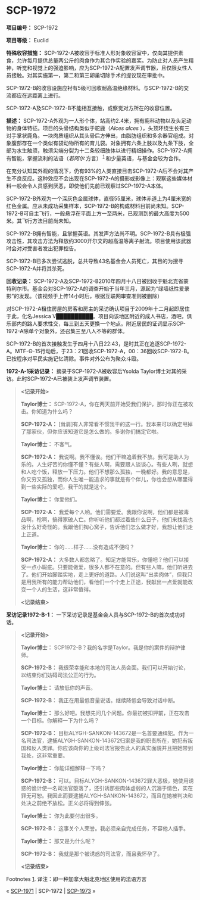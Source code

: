 # SCP-1972
                        


**项目编号：** SCP-1972

**项目等级：** Euclid

**特殊收容措施：** SCP-1972-A被收容于标准人形对象收容室中，仅向其提供素食，允许每月提供总量两公斤的肉食作为其合作实验的嘉奖。为防止对人员产生精神，听觉和视觉上的强迫影响，应为SCP-1972-A配置发声调节器，且仅限女性人员接触。对其实施第一，第二和第三卵巢切除手术的提议现在审批中。

SCP-1972-B的收容设施应衬有5级可回收耐高温绝缘材料。与SCP-1972-B的交流都应在远距离上进行。

SCP-1972-A及SCP-1972-B不能相互接触，或察觉对方所在的收容位置。

**描述：** SCP-1972-A外观为一人形个体，站高约2.4米，拥有鹿科动物以及头足动物的身体特征。项目的头骨结构类似于驼鹿（*Alces alces* ），头顶环绕生长有三对手掌状鹿角。一块肉质组织从其头骨后方伸出，由脂肪组织和多余器官组成。对象腹部存在一个类似有袋动物所有的育儿袋。对象拥有六条上肢以及九条下肢，全部为水生触须，触须尖端分裂为十二条较细肢体以进行精细操作。SCP-1972-A拥有智能，掌握流利的法语（*若阿尔* 方言）<sup class='footnoteref'>
 <a shape='rect' class='footnoteref' id='footnoteref-1' href='javascript:;' onclick='WIKIDOT.page.utils.scrollToReference(&apos;footnote-1&apos;)'>1</a>
</sup>和少量英语，与基金会较为合作。

在充分认知其外观的情况下，仍有93%的人类直接目击SCP-1972-A后不会对其产生不良反应。这种效应不会出现在SCP-1972-A的摄影或影像上：观察这些媒体材料一般会令人员感到厌恶，即使他们先前已观察过SCP-1972-A本体。

SCP-1972-B外观为一个深灰色金属球体，直径55厘米，球体赤道上为4厘米宽的红色金属。应从未成功采集样本，SCP-1972-B的构成材料目前尚未知。SCP-1972-B可自主飞行，一般悬浮在平面上方一至两米，已观测到的最大高度为500米。其飞行方法目前尚未知。

SCP-1972-B拥有智能，且掌握英语。其发声方法尚不明。SCP-1972-B具有极强攻击性，其攻击方法为释放约3000开尔文的超高温等离子射流。项目使用该武器时会对对受害者发出犯罪控告。

SCP-1972-B已多次尝试逃脱，总共导致43名基金会人员死亡，其目的为搜寻SCP-1972-A并将其杀死。

**回收记录：** SCP-1972-A及SCP-1972-B2010年四月十八日被回收于魁北克省蒙特利尔市。基金会对SCP-1972-A的调查开始于当年三月，源起为“绿墙纸性爱录影”的发现。（该视频于上传14小时后，根据互联网审查准则被删除）

对SCP-1972-A租住房屋的房客和房主的采访确认项目于2009年十二月起即居住于此，化名Jessica V██████████。项目向该地区附近的成人书店，酒吧，俱乐部内的路人要求性交，每三到五天更换一个地点。附近居民的证词显示SCP-1972-A除单个对象外，还召集三至八人不等的群体。

SCP-1972-B的首次接触发生于四月十八日22:43，是时其正在追逐SCP-1972-A。MTF-Θ-15行动后，于23：21回收SCP-1972-A，00：36回收SCP-1972-B。已按程序对平民实施记忆清除。事件对外公布为聚众斗殴。

**1972-A-1采访记录：** 摘录于SCP-1972-A被收容后Ysolda Taylor博士对其的采访。此时SCP-1972-A已被装上发声调节装置。


> **<记录开始>** 
> 
> **Taylor博士：** SCP-1972-A，你在两天前开始受我们保护，那时你正在被攻击。你知道为什么吗？
> 
> **SCP-1972-A：** [耸肩]有人非常看不惯我干的这一行。我本来可以确定甩掉了那家伙，但你应该知道它是怎么做的。多谢你们搞定它啦。
> 
> **Taylor博士：** 不客气。
> 
> **SCP-1972-A：** 我说啊。我不懂诶。他们干嘛追着我不放。我可是助人为乐的。人生好苦的你懂不懂？有些人啊，需要跟人谈谈心。有些人咧，就想和人吃个饭，释放一下压力。他们不想那么孤独，一晚都好。我的意思是，你又穷又孤独，而你人生唯一能追求的事就是有个伴儿，你也会想从哪里得到一些实际的爱吧，我干的就是这个。
> 
> **Taylor博士：** 你爱他们。
> 
> **SCP-1972-A：** 我爱每个人哟。他们需要爱。我跟你说啊，他们都是被毒品啊，枪啊，搞得家破人亡。你听听他们都过着些什么日子，他们来找我也没什么好奇怪的。我跟他们掏心窝子，告诉他们怎么做才好，我想让他们走上正道。
> 
> **Taylor博士：** 你的……样子……没有造成不便吗？
> 
> **SCP-1972-A：** 大多数人都忽略了。知足方能常乐，你懂吧？他们可以接受一点小瑕疵。只要能做爱，很多人都不在意的。但有些人嘛，他们听进去了。他们开始脚踏实地，走上更好的道路。人们说这叫“出卖肉体”，但我只是用我所有的能力帮助他们，看他们一个个走上正途，我献出一点爱就能改变一个人的生活，这非常值得。
> 
> **<记录结束>** 
> 

**采访记录1972-B-1：** 一下采访记录是基金会人员与SCP-1972-B的首次成功对话。


> **<记录开始>** 
> 
> **Taylor博士：** SCP1972-B？我的名字是Taylor。我是你的案件的辩护律师。
> 
> **SCP-1972-B：** 我很荣幸能和本地的司法人员会面。我们可以开始讨论，以结束你们妨碍司法公正的行为。
> 
> **Taylor博士：** 请放低你的声音。
> 
> **SCP-1972-B：** 我正在用最低音量说话。继续降低会导致对话中断。
> 
> **Taylor博士：** 那么好吧。我想先问几个问题。你最初被扣押前，正在攻击一个目标。你解释一下为什么吗？
> 
> **SCP-1972-B：** 目标ALYGH-SANKON-143672是一名首要通缉犯。作为一名司法官，逮捕ALYGH-SANKON-143672归案是我的职责所在，她犯有叛国和反人类罪。你应该向你的上级司法官报告此人的真实面貌并且把她带到我处，这非常重要。
> 
> **Taylor博士：** 你能详细解释一下吗？
> 
> **SCP-1972-B：** 可以。目标ALYGH-SANKON-143672罪大恶极，她使用诱惑的诡计使一名司法官堕落了，还引诱那些肉体虚弱的人沉溺于情色，实在罪无可恕。我因此而要逮捕ALYGH-SANKON-143672，而且在她被判决和处决之前绝不放松。正义必将得到伸张。
> 
> **Taylor博士：** 你为此要付出很多。
> 
> **SCP-1972-B：** 这事关个人荣誉。我必须亲自完成任务，不容他人插手。
> 
> **Taylor博士：** 那又是为什么呢？
> 
> **SCP-1972-B：** 我就是那个被诱惑的司法官，而且我怀孕了。
> 
> **<记录结束>** 
> 


Footnotes
<a shape='rect' href='javascript:;' onclick='WIKIDOT.page.utils.scrollToReference(&apos;footnoteref-1&apos;)'>1</a>. 译注：即一种加拿大魁北克地区使用的法语方言



« [SCP-1971](/scp-1971) | SCP-1972 | [SCP-1973](/scp-1973) »





                    